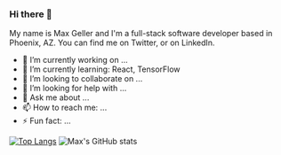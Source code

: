 ### Hi there 👋

My name is Max Geller and I'm a full-stack software developer based in Phoenix, AZ.
You can find me on Twitter, or on LinkedIn.


- 🔭 I’m currently working on ...
- 🌱 I’m currently learning: React, TensorFlow
- 👯 I’m looking to collaborate on ...
- 🤔 I’m looking for help with ...
- 💬 Ask me about ...
- 📫 How to reach me: ...
- ⚡ Fun fact: ...


[![Top Langs](https://github-readme-stats.vercel.app/api/top-langs/?username=max-geller&show_icons=true&theme=radical)](https://github.com/max-geller/github-readme-stats)
![Max's GitHub stats](https://github-readme-stats.vercel.app/api?username=max-geller&show_icons=true&theme=radical)
